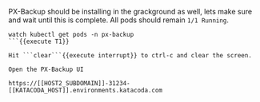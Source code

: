 PX-Backup should be installing in the grackground as well, lets make sure and wait until this is complete. All pods should remain `1/1 Running`.

```
watch kubectl get pods -n px-backup 
```{{execute T1}}

Hit ```clear```{{execute interrupt}} to ctrl-c and clear the screen.

Open the PX-Backup UI

https://[[HOST2_SUBDOMAIN]]-31234-[[KATACODA_HOST]].environments.katacoda.com

